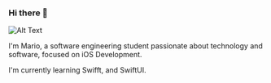 ### Hi there 👋

![Alt Text](https://drive.google.com/file/d/1sikvR9coXkHI7W_bXKWwBo2qJBLCWm0M/view)

I'm Mario, a software engineering student passionate about technology and software, focused on iOS Development.

I'm currently learning Swifft, and SwiftUI.

<!--
**MrStoneDev/MrStoneDev** is a ✨ _special_ ✨ repository because its `README.md` (this file) appears on your GitHub profile.

Here are some ideas to get you started:

- 🔭 I’m currently working on ...
- 🌱 I’m currently learning ...
- 👯 I’m looking to collaborate on ...
- 🤔 I’m looking for help with ...
- 💬 Ask me about ...
- 📫 How to reach me: ...
- 😄 Pronouns: ...
- ⚡ Fun fact: ...
-->
